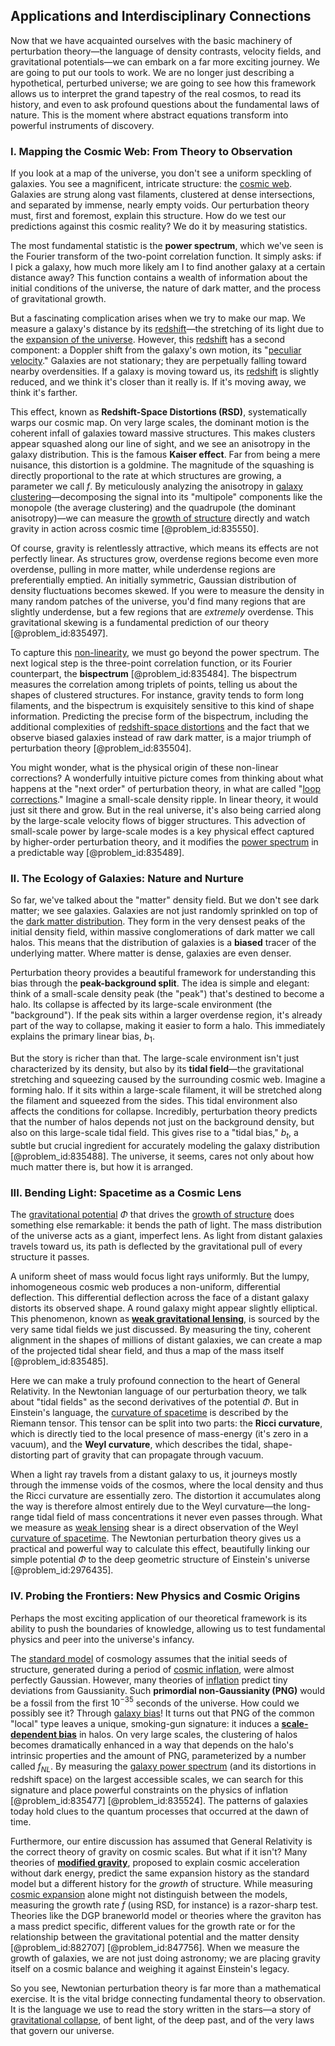 ## Applications and Interdisciplinary Connections

Now that we have acquainted ourselves with the basic machinery of perturbation theory—the language of density contrasts, velocity fields, and gravitational potentials—we can embark on a far more exciting journey. We are going to put our tools to work. We are no longer just describing a hypothetical, perturbed universe; we are going to see how this framework allows us to interpret the grand tapestry of the real cosmos, to read its history, and even to ask profound questions about the fundamental laws of nature. This is the moment where abstract equations transform into powerful instruments of discovery.

### I. Mapping the Cosmic Web: From Theory to Observation

If you look at a map of the universe, you don't see a uniform speckling of galaxies. You see a magnificent, intricate structure: the [cosmic web](@article_id:161548). Galaxies are strung along vast filaments, clustered at dense intersections, and separated by immense, nearly empty voids. Our perturbation theory must, first and foremost, explain this structure. How do we test our predictions against this cosmic reality? We do it by measuring statistics.

The most fundamental statistic is the **power spectrum**, which we've seen is the Fourier transform of the two-point correlation function. It simply asks: if I pick a galaxy, how much more likely am I to find another galaxy at a certain distance away? This function contains a wealth of information about the initial conditions of the universe, the nature of dark matter, and the process of gravitational growth.

But a fascinating complication arises when we try to make our map. We measure a galaxy's distance by its [redshift](@article_id:159451)—the stretching of its light due to the [expansion of the universe](@article_id:159987). However, this [redshift](@article_id:159451) has a second component: a Doppler shift from the galaxy's own motion, its "[peculiar velocity](@article_id:157470)." Galaxies are not stationary; they are perpetually falling toward nearby overdensities. If a galaxy is moving toward us, its [redshift](@article_id:159451) is slightly reduced, and we think it's closer than it really is. If it's moving away, we think it's farther.

This effect, known as **Redshift-Space Distortions (RSD)**, systematically warps our cosmic map. On very large scales, the dominant motion is the coherent infall of galaxies toward massive structures. This makes clusters appear squashed along our line of sight, and we see an anisotropy in the galaxy distribution. This is the famous **Kaiser effect**. Far from being a mere nuisance, this distortion is a goldmine. The magnitude of the squashing is directly proportional to the rate at which structures are growing, a parameter we call $f$. By meticulously analyzing the anisotropy in [galaxy clustering](@article_id:157806)—decomposing the signal into its "multipole" components like the monopole (the average clustering) and the quadrupole (the dominant anisotropy)—we can measure the [growth of structure](@article_id:158033) directly and watch gravity in action across cosmic time [@problem_id:835550].

Of course, gravity is relentlessly attractive, which means its effects are not perfectly linear. As structures grow, overdense regions become even more overdense, pulling in more matter, while underdense regions are preferentially emptied. An initially symmetric, Gaussian distribution of density fluctuations becomes skewed. If you were to measure the density in many random patches of the universe, you'd find many regions that are slightly underdense, but a few regions that are *extremely* overdense. This gravitational skewing is a fundamental prediction of our theory [@problem_id:835497].

To capture this [non-linearity](@article_id:636653), we must go beyond the power spectrum. The next logical step is the three-point correlation function, or its Fourier counterpart, the **bispectrum** [@problem_id:835484]. The bispectrum measures the correlation among triplets of points, telling us about the shapes of clustered structures. For instance, gravity tends to form long filaments, and the bispectrum is exquisitely sensitive to this kind of shape information. Predicting the precise form of the bispectrum, including the additional complexities of [redshift-space distortions](@article_id:157142) and the fact that we observe biased galaxies instead of raw dark matter, is a major triumph of perturbation theory [@problem_id:835504].

You might wonder, what is the physical origin of these non-linear corrections? A wonderfully intuitive picture comes from thinking about what happens at the "next order" of perturbation theory, in what are called "[loop corrections](@article_id:149656)." Imagine a small-scale density ripple. In linear theory, it would just sit there and grow. But in the real universe, it's also being carried along by the large-scale velocity flows of bigger structures. This advection of small-scale power by large-scale modes is a key physical effect captured by higher-order perturbation theory, and it modifies the [power spectrum](@article_id:159502) in a predictable way [@problem_id:835489].

### II. The Ecology of Galaxies: Nature and Nurture

So far, we've talked about the "matter" density field. But we don't see dark matter; we see galaxies. Galaxies are not just randomly sprinkled on top of the [dark matter distribution](@article_id:160847). They form in the very densest peaks of the initial density field, within massive conglomerations of dark matter we call halos. This means that the distribution of galaxies is a **biased** tracer of the underlying matter. Where matter is dense, galaxies are even denser.

Perturbation theory provides a beautiful framework for understanding this bias through the **peak-background split**. The idea is simple and elegant: think of a small-scale density peak (the "peak") that's destined to become a halo. Its collapse is affected by its large-scale environment (the "background"). If the peak sits within a larger overdense region, it's already part of the way to collapse, making it easier to form a halo. This immediately explains the primary linear bias, $b_1$.

But the story is richer than that. The large-scale environment isn't just characterized by its density, but also by its **tidal field**—the gravitational stretching and squeezing caused by the surrounding cosmic web. Imagine a forming halo. If it sits within a large-scale filament, it will be stretched along the filament and squeezed from the sides. This tidal environment also affects the conditions for collapse. Incredibly, perturbation theory predicts that the number of halos depends not just on the background density, but also on this large-scale tidal field. This gives rise to a "tidal bias," $b_t$, a subtle but crucial ingredient for accurately modeling the galaxy distribution [@problem_id:835488]. The universe, it seems, cares not only about how much matter there is, but how it is arranged.

### III. Bending Light: Spacetime as a Cosmic Lens

The [gravitational potential](@article_id:159884) $\Phi$ that drives the [growth of structure](@article_id:158033) does something else remarkable: it bends the path of light. The mass distribution of the universe acts as a giant, imperfect lens. As light from distant galaxies travels toward us, its path is deflected by the gravitational pull of every structure it passes.

A uniform sheet of mass would focus light rays uniformly. But the lumpy, inhomogeneous cosmic web produces a non-uniform, differential deflection. This differential deflection across the face of a distant galaxy distorts its observed shape. A round galaxy might appear slightly elliptical. This phenomenon, known as **[weak gravitational lensing](@article_id:159721)**, is sourced by the very same tidal fields we just discussed. By measuring the tiny, coherent alignment in the shapes of millions of distant galaxies, we can create a map of the projected tidal shear field, and thus a map of the mass itself [@problem_id:835485].

Here we can make a truly profound connection to the heart of General Relativity. In the Newtonian language of our perturbation theory, we talk about "tidal fields" as the second derivatives of the potential $\Phi$. But in Einstein's language, the [curvature of spacetime](@article_id:188986) is described by the Riemann tensor. This tensor can be split into two parts: the **Ricci curvature**, which is directly tied to the local presence of mass-energy (it's zero in a vacuum), and the **Weyl curvature**, which describes the tidal, shape-distorting part of gravity that can propagate through vacuum.

When a light ray travels from a distant galaxy to us, it journeys mostly through the immense voids of the cosmos, where the local density and thus the Ricci curvature are essentially zero. The distortion it accumulates along the way is therefore almost entirely due to the Weyl curvature—the long-range tidal field of mass concentrations it never even passes through. What we measure as [weak lensing](@article_id:157974) shear is a direct observation of the Weyl [curvature of spacetime](@article_id:188986). The Newtonian perturbation theory gives us a practical and powerful way to calculate this effect, beautifully linking our simple potential $\Phi$ to the deep geometric structure of Einstein's universe [@problem_id:2976435].

### IV. Probing the Frontiers: New Physics and Cosmic Origins

Perhaps the most exciting application of our theoretical framework is its ability to push the boundaries of knowledge, allowing us to test fundamental physics and peer into the universe's infancy.

The [standard model](@article_id:136930) of cosmology assumes that the initial seeds of structure, generated during a period of [cosmic inflation](@article_id:156104), were almost perfectly Gaussian. However, many theories of [inflation](@article_id:160710) predict tiny deviations from Gaussianity. Such **primordial non-Gaussianity (PNG)** would be a fossil from the first $10^{-35}$ seconds of the universe. How could we possibly see it? Through [galaxy bias](@article_id:157019)! It turns out that PNG of the common "local" type leaves a unique, smoking-gun signature: it induces a **[scale-dependent bias](@article_id:157714)** in halos. On very large scales, the clustering of halos becomes dramatically enhanced in a way that depends on the halo's intrinsic properties and the amount of PNG, parameterized by a number called $f_{NL}$. By measuring the [galaxy power spectrum](@article_id:160571) (and its distortions in redshift space) on the largest accessible scales, we can search for this signature and place powerful constraints on the physics of inflation [@problem_id:835477] [@problem_id:835524]. The patterns of galaxies today hold clues to the quantum processes that occurred at the dawn of time.

Furthermore, our entire discussion has assumed that General Relativity is the correct theory of gravity on cosmic scales. But what if it isn't? Many theories of **[modified gravity](@article_id:158365)**, proposed to explain cosmic acceleration without dark energy, predict the same expansion history as the standard model but a different history for the *growth* of structure. While measuring [cosmic expansion](@article_id:160508) alone might not distinguish between the models, measuring the growth rate $f$ (using RSD, for instance) is a razor-sharp test. Theories like the DGP braneworld model or theories where the graviton has a mass predict specific, different values for the growth rate or for the relationship between the gravitational potential and the matter density [@problem_id:882707] [@problem_id:847756]. When we measure the growth of galaxies, we are not just doing astronomy; we are placing gravity itself on a cosmic balance and weighing it against Einstein's legacy.

So you see, Newtonian perturbation theory is far more than a mathematical exercise. It is the vital bridge connecting fundamental theory to observation. It is the language we use to read the story written in the stars—a story of [gravitational collapse](@article_id:160781), of bent light, of the deep past, and of the very laws that govern our universe.